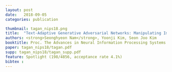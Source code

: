 ```yaml
---
layout: post
date:   2018-09-05
categories: publication

thumbnail: tagan_nips18.png
title:  "Text-Adaptive Generative Adversarial Networks: Manipulating Images with Natural Language"
authors: <strong>Seonghyeon Nam</strong>, Yoonji Kim, Seon Joo Kim
booktitle: Proc. The Advances in Neural Information Processing Systems 32 (NIPS) 2018
paper: tagan_nips18/tagan.pdf
supp: tagan_nips18/tagan_supp.pdf
feature: Spotlight (198/4856, acceptance rate 4.1%)
bibtex : 
---
```

